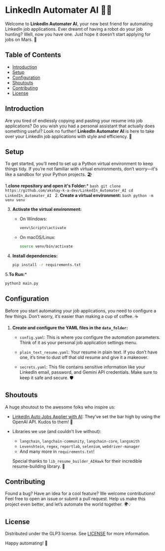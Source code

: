 # LinkedIn Automater AI 🤖✨

Welcome to **LinkedIn Automater AI**, your new best friend for automating LinkedIn job applications. Ever dreamt of having a robot do your job hunting? Well, now you have one. Just hope it doesn’t start applying for jobs on Mars. 🚀

## Table of Contents

- [Introduction](#introduction)
- [Setup](#setup)
- [Configuration](#configuration)
- [Shoutouts](#shoutouts)
- [Contributing](#contributing)
- [License](#license)

## Introduction

Are you tired of endlessly copying and pasting your resume into job applications? Do you wish you had a personal assistant that actually does something useful? Look no further! **LinkedIn Automater AI** is here to take over your LinkedIn job applications with style and efficiency. 🌟

## Setup

To get started, you’ll need to set up a Python virtual environment to keep things tidy. If you’re not familiar with virtual environments, don’t worry—it's like a sandbox for your Python projects. 🏖️

1.**clone repository and open it's Folder:***
    ```bash
    git clone https://github.com/akshay-k-a-dev/LinkedIn_Automater_AI
    cd LinkedIn_Automater_AI
    ```
2. **Create a virtual environment:**
    ```bash
    python -m venv venv
    ```

3. **Activate the virtual environment:**

   - On Windows:
     ```bash
     venv\Scripts\activate
     ```
   - On macOS/Linux:
     ```bash
     source venv/bin/activate
     ```

4. **Install dependencies:**
    ```bash
    pip install -r requirements.txt
    ```
    
5.**To Run:***
```bash
python3 main.py
```

## Configuration

Before you start automating your job applications, you need to configure a few things. Don’t worry, it’s easier than making a cup of coffee. ☕

1. **Create and configure the YAML files in the `data_folder`:**

    - `config.yaml`: This is where you configure the automation parameters. Think of it as your personal job application settings menu.

    - `plain_text_resume.yaml`: Your resume in plain text. If you don’t have one, it’s time to dust off that old resume and give it a makeover.

    - `secrets.yaml`: This file contains sensitive information like your LinkedIn email, password, and Gemini API credentials. Make sure to keep it safe and secure. 🛡️

## Shoutouts

A huge shoutout to the awesome folks who inspire us:

- [LinkedIn Auto Jobs Applier with AI](https://github.com/feder-cr/linkedIn_auto_jobs_applier_with_AI): They’ve set the bar high by using the OpenAI API. Kudos to them! 🌟

- Libraries we use (and couldn’t live without):
    - `langchain`, `langchain-community`, `langchain-core`, `langsmith`
    - `Levenshtein`, `regex`, `reportlab`, `selenium`, `webdriver-manager`
    - And many more in `requirements.txt`!

    Special thanks to `lib_resume_builder_AIHawk` for their incredible resume-building library. 🙌

## Contributing

Found a bug? Have an idea for a cool feature? We welcome contributions! Feel free to open an issue or submit a pull request. Help us make this project even better, and let’s automate the world together. 🌍💡

## License

Distributed under the GLP3 license. See [LICENSE](LICENSE) for more information.

Happy automating! 🚀
